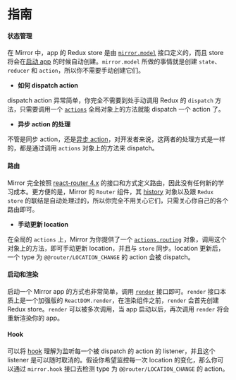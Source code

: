 # 指南

#### 状态管理

在 Mirror 中，app 的 Redux store 是由 [`mirror.model`](https://github.com/mirrorjs/mirror/blob/master/docs/zh/api.md#mirrormodelname-initialstate-reducers-effects) 接口定义的，而且 store 将会在[启动 app](#启动和渲染) 的时候自动创建。`mirror.model` 所做的事情就是创建 `state`、`reducer` 和 `action`，所以你不需要手动创建它们。

* **如何 dispatch action**

dispatch action 异常简单，你完全不需要到处手动调用 Redux 的 `dispatch` 方法，只需要调用一个 [`actions`](https://github.com/mirrorjs/mirror/blob/master/docs/zh/api.md#actions) 全局对象上的方法就能 dispatch 一个 action 了。

* **异步 action 的处理**

不管是同步 action，还是[异步 action](https://github.com/mirrorjs/mirror/blob/master/docs/zh/api.md#-effects)，对开发者来说，这两者的处理方式是一样的，都是通过调用 `actions` 对象上的方法来 dispatch。


#### 路由

Mirror 完全按照 [react-router 4.x](https://github.com/ReactTraining/react-router) 的接口和方式定义路由，因此没有任何新的学习成本。更方便的是，Mirror 的 `Router` 组件，其 [history](https://github.com/ReactTraining/react-router/blob/master/packages/react-router/docs/api/Router.md#history-object) 对象以及跟 `Redux store` 的联结是自动处理过的，所以你完全不用关心它们，只需关心你自己的各个路由即可。

* **手动更新 location**

在全局的 `actions` 上，Mirror 为你提供了一个 [`actions.routing`](https://github.com/mirrorjs/mirror/blob/master/docs/zh/api.md#-actionsrouting) 对象，调用这个对象上的方法，即可手动更新 location，并且与 `store` 同步。location 更新后，一个 type 为 `@@router/LOCATION_CHANGE` 的 action 会被 dispatch。


#### 启动和渲染

启动一个 Mirror app 的方式也非常简单，调用 [`render`](https://github.com/mirrorjs/mirror/blob/master/docs/zh/api.md##rendercomponent-container) 接口即可。`render` 接口本质上是一个加强版的 `ReactDOM.render`，在渲染组件之前，`render` 会首先创建 Redux store。`render` 可以被多次调用，当 app 启动以后，再次调用 `render` 将会重新渲染你的 app。

#### Hook

可以将 [hook](https://github.com/mirrorjs/mirror/blob/master/docs/zh/api.md#mirrorhookaction-getstate--) 理解为监听每一个被 dispatch 的 action 的 listener，并且这个 listener 是可以随时取消的。假设你希望监控每一次 location 的变化，那么你可以通过 `mirror.hook` 接口去检测 type 为 `@@router/LOCATION_CHANGE` 的 action。

